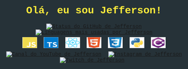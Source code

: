 <!DOCTYPE html>
<html lang="pt-br">
<head>
    <meta charset="UTF-8">
    <meta http-equiv="X-UA-Compatible" content="IE=edge">
    <meta name="viewport" content="width=device-width, initial-scale=1.0">
    <title>Perfil do Jefferson no GitHub</title>
    <style>
        body, html {
            margin: 0;
            padding: 0;
            width: 100%;
            height: 100%;
            display: flex;
            justify-content: center;
            align-items: center;
            font-family: 'Courier New', Courier, monospace;
            background-color: #263238;
            color: #FFF;
        }
        .container {
            text-align: center;
        }
        h1 {
            color: #ffeb3b;
            margin-bottom: 20px;
        }
        .github-stats a img {
            height: 180em;
        }
        .tech-icons img {
            height: 30px;
            width: 40px;
            margin: 5px;
        }
        .social-links a {
            margin: 5px;
        }
        .button-style {
            padding: 10px 20px;
            background-color: #ffeb3b;
            border: none;
            cursor: pointer;
            font-size: 16px;
            margin-top: 20px;
            transition: background-color 0.3s;
        }
        .button-style:hover {
            background-color: #fdd835;
        }
    </style>
</head>
<body>
    <div class="container">
        <h1>Olá, eu sou Jefferson!</h1>
        <div class="github-stats">
            <a href="https://github.com/JefferL05">
                <img src="https://github-readme-stats.vercel.app/api?username=JefferL05&show_icons=true&theme=dark&include_all_commits=true&count_private=true" alt="Status do GitHub de Jefferson">
                <img src="https://github-readme-stats.vercel.app/api/top-langs/?username=JefferL05&layout=compact&langs_count=7&theme=dark" alt="Linguagens mais usadas por Jefferson">
            </a>
        </div>
        <div class="tech-icons">
            <img alt="JavaScript" src="https://raw.githubusercontent.com/devicons/devicon/master/icons/javascript/javascript-plain.svg">
            <img alt="TypeScript" src="https://raw.githubusercontent.com/devicons/devicon/master/icons/typescript/typescript-plain.svg">
            <img alt="React" src="https://raw.githubusercontent.com/devicons/devicon/master/icons/react/react-original.svg">
            <img alt="HTML5" src="https://raw.githubusercontent.com/devicons/devicon/master/icons/html5/html5-original.svg">
            <img alt="CSS3" src="https://raw.githubusercontent.com/devicons/devicon/master/icons/css3/css3-original.svg">
            <img alt="Python" src="https://raw.githubusercontent.com/devicons/devicon/master/icons/python/python-original.svg">
            <img alt="C#" src="https://raw.githubusercontent.com/devicons/devicon/master/icons/csharp/csharp-original.svg">
        </div>
        <div class="social-links">
            <a href="https://www.youtube.com/channel/UCwnbruG8q-e73G3FUavE2xw" target="_blank"><img src="https://img.shields.io/badge/YouTube-FF0000?style=for-the-badge&logo=youtube&logoColor=white" alt="Canal do YouTube de Jefferson"></a>
            <a href="https://www.instagram.com/jefferson_vargasl/" target="_blank"><img src="https://img.shields.io/badge/-Instagram-%23E4405F?style=for-the-badge&logo=instagram&logoColor=white" alt="Instagram de Jefferson"></a>
            <a href="https://www.twitch.tv/jefferlopes05" target="_blank"><img src="https://img.shields.io/badge/Twitch-9146FF?style=for-the-badge&logo=twitch&logoColor=white" alt="Twitch de Jefferson"></a>
            <a href="https://www.linkedin.com/in/jefferson-vargas-lopes-2423341a0/" target="_blank"><img src="https://img.shields.io/badge/-LinkedIn-%230077B5?style=for-the-badge&logo=linkedin&logoColor
